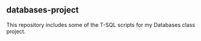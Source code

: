 ## databases-project ##
This repository includes some of the T-SQL scripts for my Databases class project.




